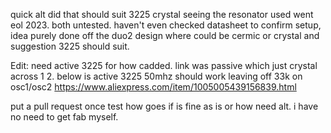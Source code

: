 quick alt did that should suit 3225 crystal seeing the resonator used went eol 2023. both untested. haven't even checked datasheet to confirm setup, idea purely done off the duo2 design where could be cermic or crystal and suggestion 3225 should suit.

Edit: need active 3225 for how cadded. link was passive which just crystal across 1 2. below is active 3225 50mhz should work leaving off 33k on osc1/osc2
https://www.aliexpress.com/item/1005005439156839.html


put a pull request once test how goes if is fine as is or how need alt. i have no need to get fab myself.
